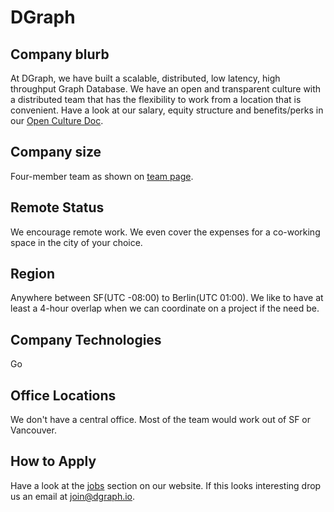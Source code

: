 # DGraph

## Company blurb

At DGraph, we have built a scalable, distributed, low latency, high throughput Graph Database. We have an open and transparent culture with a distributed team that has the flexibility to work from a location that is convenient. Have a look at our salary, equity structure and benefits/perks in our [Open Culture Doc](https://docs.google.com/spreadsheets/d/1LTYPzXO7kCHaacYs_sTYyeX9MoYNH1nsI6Arw1N-HL8/edit?usp=sharing).

## Company size

Four-member team as shown on [team page](http://dgraph.io/#team).

## Remote Status

We encourage remote work. We even cover the expenses for a co-working space in the city of your choice.

## Region

Anywhere between SF(UTC -08:00) to Berlin(UTC 01:00). We like to have at least a 4-hour overlap when we can coordinate on a project if the need be.

## Company Technologies

Go

## Office Locations

We don't have a central office. Most of the team would work out of SF or Vancouver.

## How to Apply

Have a look at the [jobs](http://dgraph.io/#jobs) section on our website. If this looks interesting drop us an email at [join@dgraph.io](join@dgraph.io).

